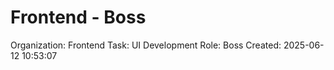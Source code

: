# Frontend - Boss

Organization: Frontend
Task: UI Development
Role: Boss
Created: 2025-06-12 10:53:07
